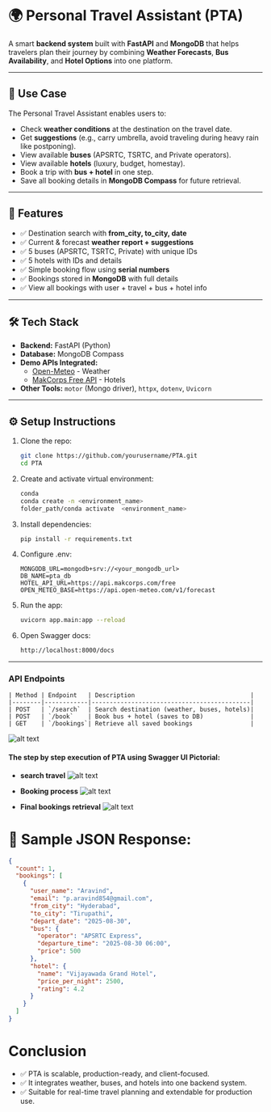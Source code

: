# 🌍 Personal Travel Assistant (PTA)

A smart **backend system** built with **FastAPI** and **MongoDB** that helps travelers plan their journey by combining **Weather Forecasts**, **Bus Availability**, and **Hotel Options** into one platform.  

---

## 📑 Use Case
The Personal Travel Assistant enables users to:
- Check **weather conditions** at the destination on the travel date.
- Get **suggestions** (e.g., carry umbrella, avoid traveling during heavy rain like postponing).
- View available **buses** (APSRTC, TSRTC, and Private operators).
- View available **hotels** (luxury, budget, homestay).
- Book a trip with **bus + hotel** in one step.
- Save all booking details in **MongoDB Compass** for future retrieval.

---

## 🚀 Features
- ✅ Destination search with **from_city, to_city, date**  
- ✅ Current & forecast **weather report + suggestions**  
- ✅ 5 buses (APSRTC, TSRTC, Private) with unique IDs  
- ✅ 5 hotels with IDs and details  
- ✅ Simple booking flow using **serial numbers**  
- ✅ Bookings stored in **MongoDB** with full details  
- ✅ View all bookings with user + travel + bus + hotel info  

---

## 🛠️ Tech Stack
- **Backend:** FastAPI (Python)  
- **Database:** MongoDB Compass  
- **Demo APIs Integrated:**
  - [Open-Meteo](https://open-meteo.com/) - Weather  
  - [MakCorps Free API](https://makcorps.com/) - Hotels  
- **Other Tools:** `motor` (Mongo driver), `httpx`, `dotenv`, `Uvicorn`  

---

## ⚙️ Setup Instructions
1. Clone the repo:
   ```bash
   git clone https://github.com/yourusername/PTA.git
   cd PTA

2. Create and activate virtual environment:
   ```bash
   conda
   conda create -n <environment_name>
   folder_path/conda activate  <environment_name>

3. Install dependencies:
   ```bash
   pip install -r requirements.txt

4. Configure .env:
   ```env
   MONGODB_URL=mongodb+srv://<your_mongodb_url>
   DB_NAME=pta_db
   HOTEL_API_URL=https://api.makcorps.com/free
   OPEN_METEO_BASE=https://api.open-meteo.com/v1/forecast

5. Run the app:
   ```bash
   uvicorn app.main:app --reload

6. Open Swagger docs:
    ```bash
   http://localhost:8000/docs

---
### API Endpoints

```
| Method | Endpoint   | Description                                |
|--------|------------|--------------------------------------------|
| POST   | `/search`  | Search destination (weather, buses, hotels)|
| POST   | `/book`    | Book bus + hotel (saves to DB)             |
| GET    | `/bookings`| Retrieve all saved bookings                |
```

![alt text](image.png)

#### The step by step execution of PTA using Swagger UI Pictorial:


- **search travel**
  ![alt text](image-1.png) 
- **Booking process**
  ![alt text](image-2.png) 

- **Final bookings retrieval**
  ![alt text](image-3.png)


# 💾 Sample JSON Response:

```json
{
  "count": 1,
  "bookings": [
    {
      "user_name": "Aravind",
      "email": "p.aravind854@gmail.com",
      "from_city": "Hyderabad",
      "to_city": "Tirupathi",
      "depart_date": "2025-08-30",
      "bus": {
        "operator": "APSRTC Express",
        "departure_time": "2025-08-30 06:00",
        "price": 500
      },
      "hotel": {
        "name": "Vijayawada Grand Hotel",
        "price_per_night": 2500,
        "rating": 4.2
      }
    }
  ]
}
```

# Conclusion
- ✅ PTA is scalable, production-ready, and client-focused.
- ✅ It integrates weather, buses, and hotels into one backend system.
- ✅ Suitable for real-time travel planning and extendable for production use.